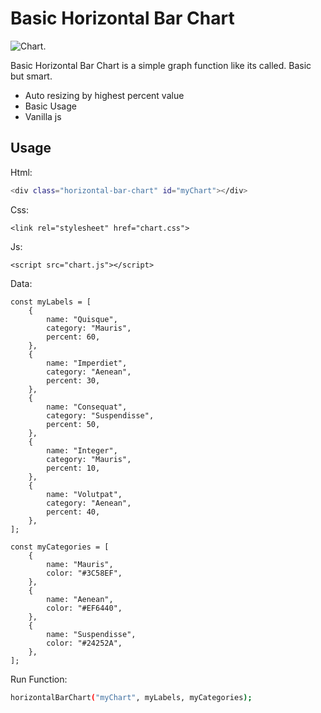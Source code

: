 # Basic Horizontal Bar Chart

![Chart.](http://yavuzyolbir.com/github/basic-horizontal-bar-chart.jpg "Horizontal Bar Chart")

Basic Horizontal Bar Chart is a simple graph function like its called.
Basic but smart. 


- Auto resizing by highest percent value
- Basic Usage
- Vanilla js

## Usage

Html:
```sh
<div class="horizontal-bar-chart" id="myChart"></div>
```

Css:
```
<link rel="stylesheet" href="chart.css">
```

Js:
```
<script src="chart.js"></script>
```

Data:
```
const myLabels = [
    {
        name: "Quisque",
        category: "Mauris",
        percent: 60,
    },
    {
        name: "Imperdiet",
        category: "Aenean",
        percent: 30,
    },
    {
        name: "Consequat",
        category: "Suspendisse",
        percent: 50,
    },
    {
        name: "Integer",
        category: "Mauris",
        percent: 10,
    },
    {
        name: "Volutpat",
        category: "Aenean",
        percent: 40,
    },
];

const myCategories = [
    {
        name: "Mauris",
        color: "#3C58EF",
    },
    {
        name: "Aenean",
        color: "#EF6440",
    },
    {
        name: "Suspendisse",
        color: "#24252A",
    },
];
```

Run Function:
```sh
horizontalBarChart("myChart", myLabels, myCategories);
```